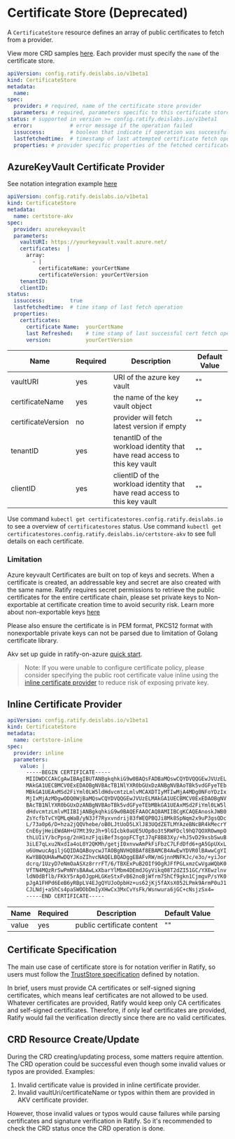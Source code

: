# Certificate Store (Deprecated)

A `CertificateStore` resource defines an array of public certificates to fetch from a provider.

View more CRD samples [here](https://github.com/deislabs/ratify/tree/main/config/samples). Each provider must specify the `name` of the certificate store.

```yml
apiVersion: config.ratify.deislabs.io/v1beta1
kind: CertificateStore
metadata:
  name:  
spec:
  provider: # required, name of the certificate store provider
  parameters: # required, parameters specific to this certificate store provider
status: # supported in version >= config.ratify.deislabs.io/v1beta1
  error:            # error message if the operation failed
  issuccess:        # boolean that indicate if operation was successful
  lastfetchedtime:  # timestamp of last attempted certificate fetch operation
  properties: # provider specific properties of the fetched certificates. If the current certificate fetch operation fails, this property displays the properties of last successfully cached certificate
```

## AzureKeyVault Certificate Provider

See notation integration example [here](../../reference/verifier.md#section-6-built-in-verifiers)

```yml
apiVersion: config.ratify.deislabs.io/v1beta1
kind: CertificateStore
metadata:
  name: certstore-akv
spec:
  provider: azurekeyvault
  parameters:
    vaultURI: https://yourkeyvault.vault.azure.net/
    certificates:  |
      array:
        - |
          certificateName: yourCertName
          certificateVersion: yourCertVersion 
    tenantID:
    clientID:
status:
  issuccess:        true
  lastfetchedtime:  # time stamp of last fetch operation
  properties: 
    certificates:
      certificate Name:  yourCertName
      last Refreshed:    # time stamp of last successful cert fetch operation
      version:           yourCertVersion 
```

| Name               | Required | Description                                                               | Default Value |
| ------------------ | -------- | ------------------------------------------------------------------------- | ------------- |
| vaultURI           | yes      | URI of the azure key vault                                                | ""            |
| certificateName    | yes      | the name of the key vault object                                          | ""            |
| certificateVersion | no       | provider will fetch latest version if empty                               | ""            |
| tenantID           | yes      | tenantID of the workload identity that have read access to this key vault | ""            |
| clientID           | yes      | clientID of the workload identity that have read access to this key vault | ""            |

Use command `kubectl get certificatestores.config.ratify.deislabs.io` to see a overview of `certificatestores` status.
Use command `kubectl get certificatestores.config.ratify.deislabs.io/certstore-akv` to see full details on each certificate.

### Limitation

Azure keyvault Certificates are built on top of keys and secrets. When a certificate is created, an addressable key and secret are also created with the same name. Ratify requires secret permissions to retrieve the public certificates for the entire certificate chain, please set private keys to Non-exportable at certificate creation time to avoid security risk. Learn more about non-exportable keys [here](https://learn.microsoft.com/en-us/azure/key-vault/certificates/how-to-export-certificate?tabs=azure-cli#exportable-and-non-exportable-keys)

Please also ensure the certificate is in PEM format, PKCS12 format with nonexportable private keys can not be parsed due to limitation of Golang certificate library.

Akv set up guide in ratify-on-azure [quick start](https://github.com/deislabs/ratify/blob/main/docs/quickstarts/ratify-on-azure.md#configure-access-policy-for-akv).

> Note: If you were unable to configure certificate policy, please consider specifying the public root certificate value inline using the [inline certificate provider](../../reference/Custom%20Resources/certificate-stores.md#inline-certificate-provider) to reduce risk of exposing private key.

## Inline Certificate Provider

```yaml
apiVersion: config.ratify.deislabs.io/v1beta1
kind: CertificateStore
metadata:
  name: certstore-inline
spec:
  provider: inline
  parameters:
    value: |
      -----BEGIN CERTIFICATE-----
      MIIDWDCCAkCgAwIBAgIBUTANBgkqhkiG9w0BAQsFADBaMQswCQYDVQQGEwJVUzEL
      MAkGA1UECBMCV0ExEDAOBgNVBAcTB1NlYXR0bGUxDzANBgNVBAoTBk5vdGFyeTEb
      MBkGA1UEAxMSd2FiYml0LW5ldHdvcmtzLmlvMCAXDTIyMTIwMjA4MDg0NFoYDzIx
      MjIxMjAzMDgwODQ0WjBaMQswCQYDVQQGEwJVUzELMAkGA1UECBMCV0ExEDAOBgNV
      BAcTB1NlYXR0bGUxDzANBgNVBAoTBk5vdGFyeTEbMBkGA1UEAxMSd2FiYml0LW5l
      dHdvcmtzLmlvMIIBIjANBgkqhkiG9w0BAQEFAAOCAQ8AMIIBCgKCAQEAnoskJWB0
      ZsYcfbTvCYQMLqWaB/yN3Jf7Ryxvndrij83fWEQPBQJi8Mk8SpNqm2x9uP3gsQDc
      L/73a0p6/D+hza2jQQVhebe/oB0LJtUoD5LXlJ83UQdZETLMYAzeBNcBR4kMecrY
      CnE6yjHeiEWdAH+U7Mt39zJh+9lGIcbk0aUE5UOp8o3t5RWFDcl9hQ7QOXROwmpO
      thLUIiY/bcPpsg/2nH1nzFjqiBef3sgopFCTgtJ7qF8B83Xy/+hJ5vD29xsbSwuB
      3iLE7qLxu2NxdIa4oL0Y2QKMh/getjI0xnvwAmPkFiFbzC7LFdDfd6+gA5GpUXxL
      u6UmwucAgiljGQIDAQABoycwJTAOBgNVHQ8BAf8EBAMCB4AwEwYDVR0lBAwwCgYI
      KwYBBQUHAwMwDQYJKoZIhvcNAQELBQADggEBAFvRW/mGjnnMNFKJc/e3o/+yiJor
      dcrq/1UzyD7eNmOaASXz8rrrFT/6/TBXExPuB2OIf9OgRJFfPGLxmzCwVgaWQbK0
      VfTN4MQzRrSwPmNYsBAAwLxXbarYlMbm4DEmdJGyVikq08T2dZI51GC/YXEwzlnv
      ldN0dBflb/FKkY5rAp0JgpHLGKeStxFvB62noBjWfrm7ShCf9gkn1CjmgvP/sYK0
      pJgA1FHPd6EeB6yRBpLV4EJgQYUJoOpbHz+us62jKj5fAXsX052LPmk9ArmP0uJ1
      CJLNdj+aShCs4paSWOObDmIyXHwCx3MxCvYsFk/Wsnwura6jGC+cNsjzSx4=
      -----END CERTIFICATE-----

```

| Name  | Required | Description                | Default Value |
| ----- | -------- | -------------------------- | ------------- |
| value | yes      | public certificate content | ""            |

## Certificate Specification

The main use case of certificate store is for notation verifier in Ratify, so users must follow the [TrustStore specification](https://github.com/notaryproject/notaryproject/blob/main/specs/trust-store-trust-policy.md#trust-store) defined by notation.

In brief, users must provide CA certificates or self-signed signing certificates, which means leaf certificates are not allowed to be used. Whatever certificates are provided, Ratify would keep only CA certificates and self-signed certificates. Therefore, if only leaf certificates are provided, Ratify would fail the verification directly since there are no valid certificates.

## CRD Resource Create/Update

During the CRD creating/updating process, some matters require attention. The CRD operation could be successful even though some invalid values or typos are provided. Examples:

1. Invalid certificate value is provided in inline certificate provider.
2. Invalid vaultUri/certificateName or typos within them are provided in AKV certificate provider.

However, those invalid values or typos would cause failures while parsing certificates and signature verification in Ratify.
So it's recommended to check the CRD status once the CRD operation is done.
